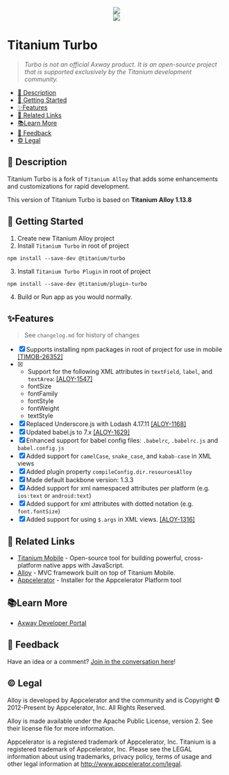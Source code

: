 <p align="center">
  <img src="https://cdn.secure-api.org/images/turbo-title_400.png" /><br>
  <a href="https://www.npmjs.com/package/@titanium/turbo">
  	<img src="https://img.shields.io/npm/v/@titanium/turbo.png" /> 
  </a>
</p>

# Titanium Turbo

<!-- ![https://www.npmjs.com/package/@titanium/turbo](https://img.shields.io/npm/v/@titanium/turbo.png) -->

> _Turbo is not an official Axway product.  It is an open-source project that is supported exclusively by the Titanium development community._



- [📝 Description](#-description)
- [🚀 Getting Started](#-getting-started)
- [✨Features](#features)
- [🔗 Related Links](#-related-links)
- [📚Learn More](#learn-more)
- [📣 Feedback](#-feedback)
- [©️ Legal](#️-legal)

## 📝 Description

Titanium Turbo is a fork of `Titanium Alloy` that adds some enhancements and customizations for rapid development.

This version of Titanium Turbo is based on **Titanium Alloy 1.13.8**

## 🚀 Getting Started

1. Create new Titanium Alloy project
2. Install `Titanium Turbo` in root of project

```
npm install --save-dev @titanium/turbo
```

3. Install `Titanium Turbo Plugin` in root of project

```
npm install --save-dev @titanium/plugin-turbo
```

4. Build or Run app as you would normally.

## ✨Features

> See `changelog.md` for history of changes

* [x] Supports installing npm packages in root of project for use in mobile  [[TIMOB-26352]](https://jira.appcelerator.org/browse/TIMOB-26352)
* [x] - Support for the following XML attributes in `textField`, `label`, and `textArea`: [[ALOY-1547]](https://jira.appcelerator.org/browse/ALOY-1547)
  - fontSize
  - fontFamily
  - fontStyle
  - fontWeight
  - textStyle
* [x] Replaced Underscore.js with Lodash 4.17.11  [[ALOY-1168]](https://jira.appcelerator.org/browse/ALOY-1168)
* [x] Updated babel.js to 7.x  [[ALOY-1629]](https://jira.appcelerator.org/browse/ALOY-1629)
* [x] Enhanced support for babel config files:  `.babelrc`, `.babelrc.js` and `babel.config.js`
* [x] Added support for `camelCase`, `snake_case`, and `kabab-case` in XML views
* [x] Added plugin property `compileConfig.dir.resourcesAlloy`
* [x] Made default backbone version: 1.3.3
* [x] Added support for xml namespaced attributes per platform (e.g. `ios:text` or `android:text`)
* [x] Added support for xml attributes with dotted notation (e.g. `font.fontSize`)
* [x] Added support for using `$.args` in XML views.  [[ALOY-1316]](https://jira.appcelerator.org/browse/ALOY-1316)
## 🔗 Related Links

- [Titanium Mobile](https://www.npmjs.com/package/titanium) - Open-source tool for building powerful, cross-platform native apps with JavaScript.
- [Alloy](https://www.npmjs.com/package/alloy) - MVC framework built on top of Titanium Mobile.
- [Appcelerator](https://www.npmjs.com/package/appcelerator) - Installer for the Appcelerator Platform tool

## 📚Learn More

- [Axway Developer Portal](https://developer.axway.com)

## 📣 Feedback

Have an idea or a comment?  [Join in the conversation here](https://github.com/brentonhouse/titanium-turbo/issues)! 

## ©️ Legal

Alloy is developed by Appcelerator and the community and is Copyright © 2012-Present by Appcelerator, Inc. All Rights Reserved.

Alloy is made available under the Apache Public License, version 2. See their license file for more information.

Appcelerator is a registered trademark of Appcelerator, Inc. Titanium is a registered trademark of Appcelerator, Inc. Please see the LEGAL information about using trademarks, privacy policy, terms of usage and other legal information at http://www.appcelerator.com/legal.